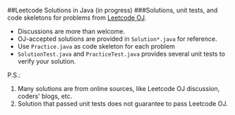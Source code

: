 ##Leetcode Solutions in Java (in progress)
###Solutions, unit tests, and code skeletons for problems from [Leetcode OJ](https://leetcode.com/problemset/algorithms/). 

* Discussions are more than welcome.
* OJ-accepted solutions are provided in `Solution*.java` for reference.
* Use `Practice.java` as code skeleton for each problem
* `SolutionTest.java` and `PracticeTest.java` provides several unit tests to verify your solution.

P.S.:
1. Many solutions are from online sources, like Leetcode OJ discussion, coders' blogs, etc.
2. Solution that passed unit tests does not guarantee to pass Leetcode OJ.